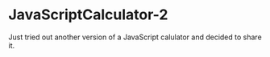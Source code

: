 # JavaScriptCalculator-2

Just tried out another version of a JavaScript calulator and decided to share it.
